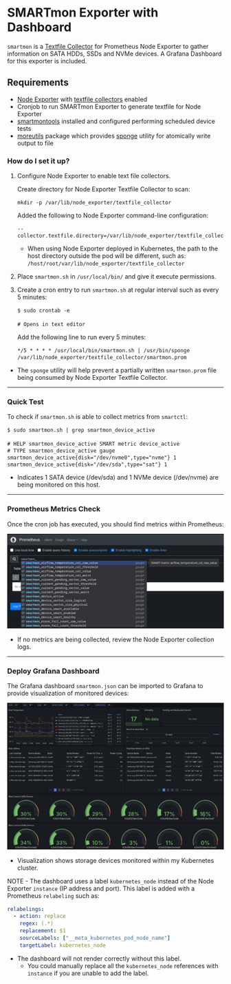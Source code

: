 # SMARTmon Exporter with Dashboard

`smartmon` is a [Textfile Collector](https://github.com/prometheus/node_exporter#textfile-collector) for Prometheus Node Exporter to gather information on SATA HDDs, SSDs and NVMe devices.  A Grafana Dashboard for this exporter is included.

## Requirements

* [Node Exporter](https://github.com/prometheus/node_exporter) with [textfile collectors](https://github.com/prometheus/node_exporter#textfile-collector) enabled
* Cronjob to run SMARTmon Exporter to generate textfile for Node Exporter
* [smartmontools](https://www.smartmontools.org/) installed and configured performing scheduled device tests
* [moreutils](https://joeyh.name/code/moreutils/) package which provides [sponge](https://manpages.ubuntu.com/manpages/jammy/man1/sponge.1.html) utility for atomically write output to file

### How do I set it up?

1. Configure Node Exporter to enable text file collectors.

    Create directory for Node Exporter Textfile Collector to scan:

    ```shell
    mkdir -p /var/lib/node_exporter/textfile_collector
    ```

    Added the following to Node Exporter command-line configuration:

    ```shell
    --collector.textfile.directory=/var/lib/node_exporter/textfile_collector
    ```

    * When using Node Exporter deployed in Kubernetes, the path to the host directory outside the pod will be different, such as: `/host/root/var/lib/node_exporter/textfile_collector`

2. Place `smartmon.sh` in `/usr/local/bin/` and give it execute permissions.

3. Create a cron entry to run `smartmon.sh` at regular interval such as every 5 minutes:

    ```shell
    $ sudo crontab -e

    # Opens in text editor
    ```

    Add the following line to run every 5 minutes:

    ```text
    */5 * * * * /usr/local/bin/smartmon.sh | /usr/bin/sponge /var/lib/node_exporter/textfile_collector/smartmon.prom
    ```

* The `sponge` utility will help prevent a partially written `smartmon.prom` file being consumed by Node Exporter Textfile Collector.

---

### Quick Test

To check if `smartmon.sh` is able to collect metrics from `smartctl`:

```shell
$ sudo smartmon.sh | grep smartmon_device_active

# HELP smartmon_device_active SMART metric device_active
# TYPE smartmon_device_active gauge
smartmon_device_active{disk="/dev/nvme0",type="nvme"} 1
smartmon_device_active{disk="/dev/sda",type="sat"} 1
```

* Indicates 1 SATA device (/dev/sda) and 1 NVMe device (/dev/nvme) are being monitored on this host.

---

### Prometheus Metrics Check

Once the cron job has executed, you should find metrics within Prometheus:

![Prometheus smartmon metrics](./images/prometheus_metrics.png)

* If no metrics are being collected, review the Node Exporter collection logs.

---

### Deploy Grafana Dashboard

The Grafana dashboard `smartmon.json` can be imported to Grafana to provide visualization of monitored devices:

![Grafana Dashboard](./images/grafana_dashboard.png)

* Visualization shows storage devices monitored within my Kubernetes cluster.

NOTE - The dashboard uses a label `kubernetes_node` instead of the Node Exporter `instance` (IP address and port).  This label is added with a Prometheus `relabeling` such as:

```yaml
relabelings:
  - action: replace
    regex: (.*)
    replacement: $1
    sourceLabels: ["__meta_kubernetes_pod_node_name"]
    targetLabel: kubernetes_node
```

* The dashboard will not render correctly without this label.
  * You could manually replace all the `kubernetes_node` references with `instance` if you are unable to add the label.
